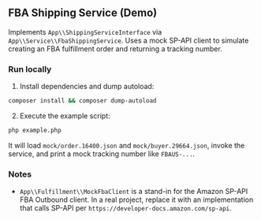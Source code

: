 ## FBA Shipping Service (Demo)

Implements `App\\ShippingServiceInterface` via `App\\Service\\FbaShippingService`.
Uses a mock SP-API client to simulate creating an FBA fulfillment order and returning a tracking number.

### Run locally

1. Install dependencies and dump autoload:

```bash
composer install && composer dump-autoload
```

2. Execute the example script:

```bash
php example.php
```

It will load `mock/order.16400.json` and `mock/buyer.29664.json`, invoke the service, and print a mock tracking number like `FBAUS-...`.

### Notes

- `App\\Fulfillment\\MockFbaClient` is a stand-in for the Amazon SP-API FBA Outbound client. In a real project, replace it with an implementation that calls SP-API per `https://developer-docs.amazon.com/sp-api`.
